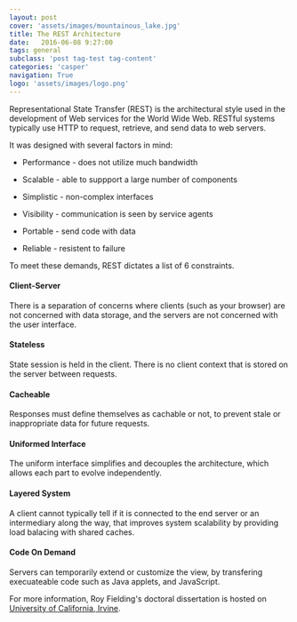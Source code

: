 ```yaml
---
layout: post
cover: 'assets/images/mountainous_lake.jpg'
title: The REST Architecture
date:   2016-06-08 9:27:00
tags: general
subclass: 'post tag-test tag-content'
categories: 'casper'
navigation: True
logo: 'assets/images/logo.png'
---
```


Representational State Transfer (REST) is the architectural style used in the development of Web services for the World Wide Web. RESTful systems typically use HTTP to request, retrieve, and send data to web servers. 

It was designed with several factors in mind:

* Performance - does not utilize much bandwidth

* Scalable - able to suppport a large number of components

* Simplistic - non-complex interfaces
 
* Visibility - communication is seen by service agents

* Portable - send code with data

* Reliable - resistent to failure

To meet these demands, REST dictates a list of 6 constraints. 

#### Client-Server

There is a separation of concerns where clients (such as your browser) are not concerned with data storage, and the servers are not concerned with the user interface. 

#### Stateless

State session is held in the client. There is no client context that is stored on the server between requests. 

#### Cacheable

Responses must define themselves as cachable or not, to prevent stale or inappropriate data for future requests.

#### Uniformed Interface

The uniform interface simplifies and decouples the architecture, which allows each part to evolve independently.

#### Layered System

A client cannot typically tell if it is connected to the end server or an intermediary along the way, that improves system scalability by providing load balacing with shared caches.

#### Code On Demand

Servers can temporarily extend or customize the view, by transfering execuateable code such as Java applets, and JavaScript.

For more information, Roy Fielding's doctoral dissertation is hosted on [University of California, Irvine](https://www.ics.uci.edu/~fielding/pubs/dissertation/rest_arch_style.htm).





